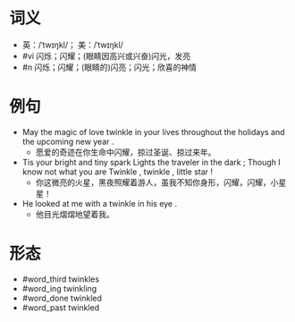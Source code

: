 # 词义
- 英：/ˈtwɪŋkl/； 美：/ˈtwɪŋkl/
- #vi 闪烁；闪耀；(眼睛因高兴或兴奋)闪光，发亮
- #n 闪烁；闪耀；(眼睛的)闪亮；闪光；欣喜的神情
# 例句
- May the magic of love twinkle in your lives throughout the holidays and the upcoming new year .
	- 愿爱的奇迹在你生命中闪耀，掠过圣诞、掠过来年。
- Tis your bright and tiny spark Lights the traveler in the dark ; Though I know not what you are Twinkle , twinkle , little star !
	- 你这微亮的火星，黑夜照耀着游人，虽我不知你身形，闪耀，闪耀，小星星！
- He looked at me with a twinkle in his eye .
	- 他目光熠熠地望着我。
# 形态
- #word_third twinkles
- #word_ing twinkling
- #word_done twinkled
- #word_past twinkled

